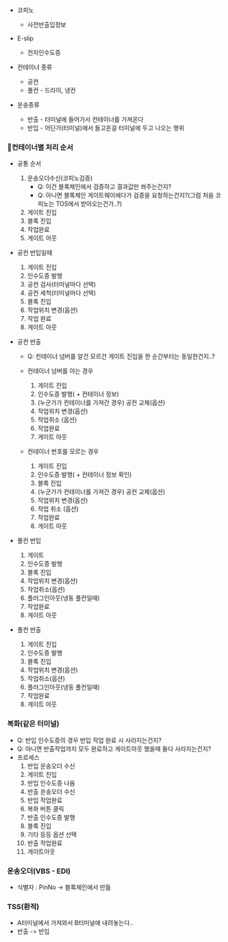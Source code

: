 
- 코피노
	- 사전반출입정보
- E-slip
	- 전자인수도증

- 컨테이너 종류
	- 공컨
	- 풀컨 - 드라이, 냉컨

- 운송종류
	- 반출 - 터미널에 들어가서 컨테이너를 가져온다
	- 반입 - 어딘가(터미널)에서 들고온걸 터미널에 두고 나오는 행위

### 컨테이너별 처리 순서 

- 공통 순서
	1. 운송오더수신(코피노검증)
		- Q: 이건 블록체인에서 검증하고 결과값만 쏴주는건지?
		- Q: 아니면 블록체인 게이트웨이에다가 검증을 요청하는건지?(그럼 처음 코피노는 TOS에서 받아오는건가..?)
	2. 게이트 진입
	3. 블록 진입
	4. 작업완료
	5. 게이트 아웃

- 공컨 반입일때
	1. 게이트 진입
	2. 인수도증 발행
	3. 공컨 검사(터미널마다 선택)
	4. 공컨 세척(터미널마다 선택)
	5. 블록 진입
	6. 작업위치 변경(옵션)
	7. 작업 완료
	8. 게이트 아웃

- 공컨 반출
	- Q: 컨테이너 넘버를 알건 모르건 게이트 진입을 한 순간부터는 동일한건지..?
	- 컨테이너 넘버를 아는 경우
		1. 게이트 진입
		2. 인수도증 발행( + 컨테이너 정보)
		3. (누군가가 컨테이너를 가져간 경우) 공컨 교체(옵션)
		4. 작업위치 변경(옵션)
		5. 작업취소 (옵션)
		6. 작업완료
		7. 게이트 아웃

	- 컨테이너 번호를 모르는 경우
		1. 게이트 진입
		2. 인수도증 발행( + 컨테이너 정보 확인)
		3. 블록 진입
		4. (누군가가 컨테이너를 가져간 경우) 공컨 교체(옵션)
		5. 작업위치 변경(옵션)
		6. 작업 취소 (옵션)
		7. 작업완료
		8. 게이트 아웃

- 풀컨 반입
	1. 게이트
	2. 인수도증 발행
	3. 블록 진입
	4. 작업위치 변경(옵션)
	5. 작업취소(옵션)
	6. 플러그인아웃(냉동 풀컨일때)
	7. 작업완료
	8. 게이트 아웃

- 풀컨 반출
	1. 게이트 진입
	2. 인수도증 발행
	3. 블록 진입
	4. 작업위치 변경(옵션)
	5. 작업취소(옵션)
	6. 플러그인아웃(냉동 풀컨일때)
	7. 작업완료
	8. 게이트 아웃


### 복화(같은 터미널)
- Q: 반입 인수도증의 경우 반입 작업 완료 시 사라지는건지?
- Q: 아니면 반출작업까지 모두 완료하고 게이트아웃 했을때 둘다 사라지는건지?
- 프로세스
	1. 반입 운송오더 수신
	2. 게이트 진입
	3. 반입 인수도증 나옴
	4. 반출 운송오더 수신
	5. 반입 작업완료
	6. 복화 버튼 클릭
	7. 반출 인수도증 발행
	8. 블록 진입
	9. 기타 등등 옵션 선택
	10. 반출 작업완료
	11. 게이트아웃

### 운송오더(VBS - EDI)
- 식별자 : PinNo -> 블록체인에서 만듦 


### TSS(환적)
- A터미널에서 가져와서 B터미널에 내려놓는다..
- 반출 -> 반입